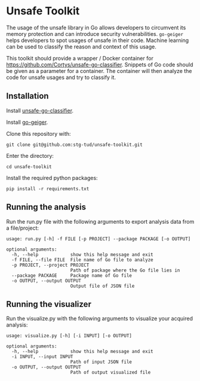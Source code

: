 # Unsafe Toolkit

The usage of the unsafe library in Go allows developers to circumvent its memory
protection and can introduce security vulnerabilities. `go-geiger` helps developers
to spot usages of unsafe in their code. Machine learning can be used to classify
the reason and context of this usage.

This toolkit should provide a wrapper / Docker container for 
https://github.com/Cortys/unsafe-go-classifier. Snippets of Go code should be given as a parameter for a container. The container will then analyze the code for unsafe usages and try to classify it. 

## Installation 

Install [unsafe-go-classifier]("https://github.com/Cortys/unsafe-go-classifier").

Install [go-geiger]("https://github.com/stg-tud/go-geiger").

Clone this repository with:

`git clone git@github.com:stg-tud/unsafe-toolkit.git`
 
Enter the directory:

`cd unsafe-toolkit`

Install the required python packages: 

`pip install -r requirements.txt`

## Running the analysis

Run the run.py file with the following arguments to export analysis data from a file/project:
```
usage: run.py [-h] -f FILE [-p PROJECT] --package PACKAGE [-o OUTPUT]

optional arguments:
  -h, --help            show this help message and exit
  -f FILE, --file FILE  File name of Go file to analyze
  -p PROJECT, --project PROJECT
                        Path of package where the Go file lies in
  --package PACKAGE     Package name of Go file
  -o OUTPUT, --output OUTPUT
                        Output file of JSON file
```

## Running the visualizer 

Run the visualize.py with the following arguments to visualize your acquired analysis:

```
usage: visualize.py [-h] [-i INPUT] [-o OUTPUT]

optional arguments:
  -h, --help            show this help message and exit
  -i INPUT, --input INPUT
                        Path of input JSON file
  -o OUTPUT, --output OUTPUT
                        Path of output visualized file
```




